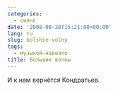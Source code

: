 ```yaml
---
categories:
  - сиянс
date: '2008-08-28T15:21:00+00:00'
lang: ru
slug: bolshie-volny
tags:
  - музыкой-навеяло
title: Большие волны
---
```




И к нам вернётся Кондратьев.